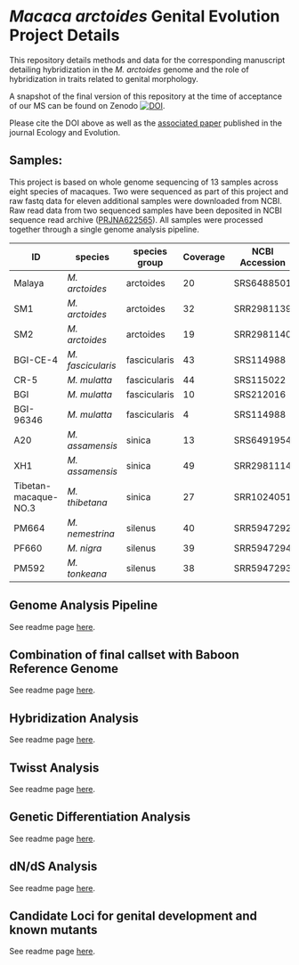# _Macaca arctoides_ Genital Evolution Project Details
This repository details methods and data for the corresponding manuscript detailing hybridization in the _M. arctoides_ genome and the role of hybridization in traits related to genital morphology. 

A snapshot of the final version of this repository at the time of acceptance of our MS can be found on Zenodo [![DOI](https://zenodo.org/badge/349222702.svg)](https://zenodo.org/badge/latestdoi/349222702).

Please cite the DOI above as well as the [associated paper](https://onlinelibrary.wiley.com/doi/10.1002/ece3.8897) published in the journal Ecology and Evolution.


## Samples:

This project is based on whole genome sequencing of 13 samples across eight species of macaques. Two were sequenced as part of this project and raw fastq data for eleven additional samples were downloaded from NCBI. Raw read data from two sequenced samples have been deposited in NCBI sequence read archive ([PRJNA622565](https://www.ncbi.nlm.nih.gov/bioproject/PRJNA622565)). All samples were processed together through a single genome analysis pipeline.

| ID | species | species group | Coverage | NCBI Accession | Sex |
| -- | -- | -- | -- | -- | -- |
| Malaya | _M. arctoides_ | arctoides | 20 | SRS6488501 | F
| SM1 | _M. arctoides_ | arctoides | 32 | SRR2981139 | F
| SM2 | _M. arctoides_ | arctoides | 19 | SRR2981140 | F
| BGI-CE-4 | _M. fascicularis_ | fascicularis  | 43 | SRS114988 | F
| CR-5 | _M. mulatta_ | fascicularis | 44 | SRS115022 | F
| BGI | _M. mulatta_ |  fascicularis | 10 |  SRS212016| M
| BGI-96346 | _M. mulatta_ |  fascicularis | 4 |SRS114988|   M
| A20 | _M. assamensis_ | sinica | 13 | SRS6491954 | F
| XH1 | _M. assamensis_ | sinica | 49 | SRR2981114 | M
| Tibetan-macaque-NO.3 | _M. thibetana_ | sinica | 27 | SRR1024051| F
| PM664 | _M. nemestrina_ | silenus | 40 | SRR5947292 | M 
| PF660 | _M. nigra_ | silenus | 39 | SRR5947294 | F
| PM592 | _M. tonkeana_ | silenus | 38| SRR5947293 | M


## Genome Analysis Pipeline

See readme page [here](https://github.com/StevisonLab/Arctoides-Hybridization/blob/main/Genome%20Analysis%20Pipeline.md).

## Combination of final callset with Baboon Reference Genome

See readme page [here](https://github.com/StevisonLab/Arctoides-Hybridization/blob/main/Baboon%20Reference%20Genome%20Add%20On.md).

## Hybridization Analysis

See readme page [here](https://github.com/StevisonLab/Arctoides-Hybridization/blob/main/Hybridization_Analysis.md).

## Twisst Analysis

See readme page [here](https://github.com/StevisonLab/Arctoides-Hybridization/blob/main/Twisst.md).

## Genetic Differentiation Analysis

See readme page [here](https://github.com/StevisonLab/Arctoides-Hybridization/blob/main/Genetic%20Differentiation.md).

## dN/dS Analysis

See readme page [here](https://github.com/StevisonLab/Arctoides-Hybridization/blob/main/dNdS_Analysis.md).

## Candidate Loci for genital development and known mutants

See readme page [here](https://github.com/StevisonLab/Arctoides-Hybridization/blob/main/Genital%20Candidate%20Gene%20Analysis.md).
